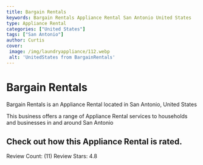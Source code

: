 ```yaml
---
title: Bargain Rentals
keywords: Bargain Rentals Appliance Rental San Antonio United States 
type: Appliance Rental 
categories: ["United States"]
tags: ["San Antonio"]
author: Curtis
cover:
 image: /img/laundryappliance/112.webp
 alt: 'UnitedStates from BargainRentals'
---
```


# Bargain Rentals
Bargain Rentals is an Appliance Rental located in San Antonio, United States

This business offers a range of Appliance Rental services to households and businesses in and around San Antonio

## Check out how this Appliance Rental is rated.
Review Count: (11)
Review Stars: 4.8
